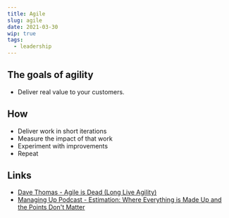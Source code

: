 ```yaml
---
title: Agile
slug: agile
date: 2021-03-30
wip: true
tags: 
  - leadership
---
```


## The goals of agility

* Deliver real value to your customers.

## How

* Deliver work in short iterations
* Measure the impact of that work
* Experiment with improvements
* Repeat



## Links

* [Dave Thomas - Agile is Dead (Long Live Agility)](https://pragdave.me/blog/2014/03/04/time-to-kill-agile.html)
* [Managing Up Podcast - Estimation: Where Everything is Made Up and the Points Don't Matter](https://managingup.show/episodes/ae6a210b)
